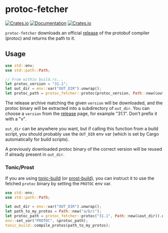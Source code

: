 # protoc-fetcher

[![Crates.io](https://img.shields.io/crates/v/protoc-fetcher)](https://crates.io/crates/protoc-fetcher)
[![Documentation](https://docs.rs/protoc-fetcher/badge.svg)](https://docs.rs/protoc-fetcher)
[![Crates.io](https://img.shields.io/crates/l/protoc-fetcher)](LICENSE)

`protoc-fetcher` downloads an official [release] of the protobuf compiler (protoc) and returns the
path to it.

## Usage

```rust
use std::env;
use std::path::Path;

// From within build.rs...
let protoc_version = "31.1";
let out_dir = env::var("OUT_DIR").unwrap();
let protoc_path = protoc_fetcher::protoc(protoc_version, Path::new(&out_dir));
```

The release archive matching the given `version` will be downloaded, and the protoc binary will
be extracted into a subdirectory of `out_dir`. You can choose a `version` from the
[release] page, for example "31.1". Don't prefix it with a "v".

`out_dir` can be anywhere you want, but if calling this function from a build script, you should
probably use the `OUT_DIR` env var (which is set by Cargo automatically for build scripts).

A previously downloaded protoc binary of the correct version will be reused if already present
in `out_dir`.

### Tonic/Prost

If you are using [tonic-build] (or [prost-build]), you can instruct it to use the fetched
`protoc` binary by setting the `PROTOC` env var.

```rust
use std::env;
use std::path::Path;

let out_dir = env::var("OUT_DIR").unwrap();
let path_to_my_protos = Path::new("a/b/c");
let protoc_path = protoc_fetcher::protoc("31.1", Path::new(&out_dir)).unwrap();
env::set_var("PROTOC", &protoc_path);
tonic_build::compile_protos(path_to_my_protos);
```

[release]: https://github.com/protocolbuffers/protobuf/releases
[tonic-build]: https://crates.io/crates/tonic-build
[prost-build]: https://crates.io/crates/prost-build
